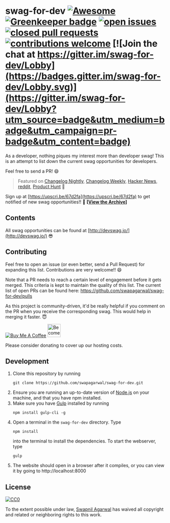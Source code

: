 # swag-for-dev [![Awesome](https://awesome.re/badge-flat.svg)](https://awesome.re) [![Greenkeeper badge](https://badges.greenkeeper.io/swapagarwal/swag-for-dev.svg)](https://greenkeeper.io/) [![open issues](https://img.shields.io/github/issues/swapagarwal/swag-for-dev.svg)](https://github.com/swapagarwal/swag-for-dev/issues?q=is%3Aopen+is%3Aissue) [![closed pull requests](https://img.shields.io/github/issues-pr-closed/swapagarwal/swag-for-dev.svg)](https://github.com/swapagarwal/swag-for-dev/pulls?q=is%3Apr+is%3Aclosed) [![contributions welcome](https://img.shields.io/badge/contributions-welcome-brightgreen.svg)](https://github.com/swapagarwal/swag-for-dev/fork) [![Join the chat at https://gitter.im/swag-for-dev/Lobby](https://badges.gitter.im/swag-for-dev/Lobby.svg)](https://gitter.im/swag-for-dev/Lobby?utm_source=badge&utm_medium=badge&utm_campaign=pr-badge&utm_content=badge)

As a developer, nothing piques my interest more than developer swag! This is an attempt to list down the current swag opportunities for developers.

Feel free to send a PR! 😄

> Featured on [Changelog Nightly](http://nightly.changelog.com/2018/02/18/), [Changelog Weekly](http://email.changelog.com/t/t-675F8F9C3E9A6D8E2540EF23F30FEDED), [Hacker News](https://news.ycombinator.com/item?id=16407484), [reddit](https://www.reddit.com/r/coolgithubprojects/comments/7ygd5n/as_a_developer_nothing_piques_my_interest_as_much/), [Product Hunt](https://www.producthunt.com/posts/swag-for-dev) 🦄

Sign up at [https://upscri.be/67d2fa](https://upscri.be/67d2fa) to get notified of new swag opportunities!! 💯
**[[View the Archive](https://us17.campaign-archive.com/home?u=87012cca117582a64dec3ca39&id=212af2e954)]**

## Contents

All swag opportunities can be found at [http://devswag.io/](http://devswag.io/) 😎

## Contributing

Feel free to open an issue (or even better, send a Pull Request) for expanding this list. Contributions are very welcome!! 😄

Note that a PR needs to reach a certain level of engagement before it gets merged. This criteria is kept to maintain the quality of this list. The current list of open PRs can be found here: https://github.com/swapagarwal/swag-for-dev/pulls

As this project is community-driven, it'd be really helpful if you comment on the PR when you receive the corresponding swag. This would help in merging it faster. 😇

<a href="https://www.buymeacoffee.com/swap" target="_blank"><img src="https://www.buymeacoffee.com/assets/img/custom_images/orange_img.png" alt="Buy Me A Coffee" style="height: auto !important;width: auto !important;" ></a>
<a href="https://www.patreon.com/bePatron?u=7999565" target="_blank"><img src="https://c5.patreon.com/external/logo/become_a_patron_button.png" alt="Become a Patron!" height="41"></a>

Please consider donating to cover up our hosting costs.

## Development

1. Clone this repository by running
    ```
    git clone https://github.com/swapagarwal/swag-for-dev.git
    ```
1. Ensure you are running an up-to-date version of [Node.js](https://nodejs.org/en/download/package-manager/) on your machine, and that you have npm installed.
1. Make sure you have [Gulp](https://gulpjs.org/getting-started.html) installed by running
    ```
    npm install gulp-cli -g
    ```
1. Open a terminal in the `swag-for-dev` directory. Type
    ```
    npm install
    ```
    into the terminal to install the dependencies. To start the webserver, type
    ```
    gulp
    ```
1. The website should open in a browser after it compiles, or you can view it by going to http://localhost:8000

## License

[![CC0](http://mirrors.creativecommons.org/presskit/buttons/88x31/svg/cc-zero.svg)](https://creativecommons.org/publicdomain/zero/1.0/)

To the extent possible under law, [Swapnil Agarwal](http://swapnil.net) has waived all copyright and related or neighboring rights to this work.
